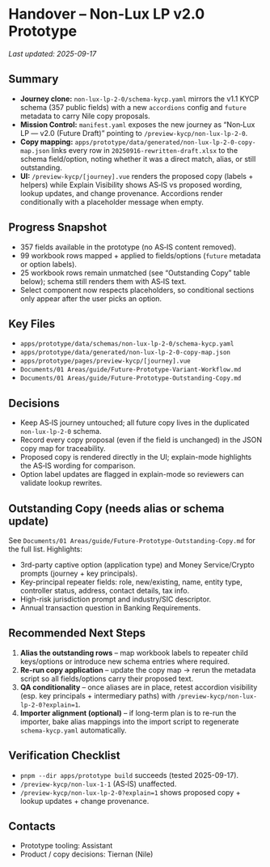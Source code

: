 # Handover – Non-Lux LP v2.0 Prototype

_Last updated: 2025-09-17_

## Summary
- **Journey clone:** `non-lux-lp-2-0/schema-kycp.yaml` mirrors the v1.1 KYCP schema (357 public fields) with a new `accordions` config and `future` metadata to carry Nile copy proposals.
- **Mission Control:** `manifest.yaml` exposes the new journey as “Non‑Lux LP — v2.0 (Future Draft)” pointing to `/preview-kycp/non-lux-lp-2-0`.
- **Copy mapping:** `apps/prototype/data/generated/non-lux-lp-2-0-copy-map.json` links every row in `20250916-rewritten-draft.xlsx` to the schema field/option, noting whether it was a direct match, alias, or still outstanding.
- **UI:** `/preview-kycp/[journey].vue` renders the proposed copy (labels + helpers) while Explain Visibility shows AS‑IS vs proposed wording, lookup updates, and change provenance. Accordions render conditionally with a placeholder message when empty.

## Progress Snapshot
- 357 fields available in the prototype (no AS‑IS content removed).
- 99 workbook rows mapped + applied to fields/options (`future` metadata or option labels).
- 25 workbook rows remain unmatched (see “Outstanding Copy” table below); schema still renders them with AS‑IS text.
- Select component now respects placeholders, so conditional sections only appear after the user picks an option.

## Key Files
- `apps/prototype/data/schemas/non-lux-lp-2-0/schema-kycp.yaml`
- `apps/prototype/data/generated/non-lux-lp-2-0-copy-map.json`
- `apps/prototype/pages/preview-kycp/[journey].vue`
- `Documents/01 Areas/guide/Future-Prototype-Variant-Workflow.md`
- `Documents/01 Areas/guide/Future-Prototype-Outstanding-Copy.md`

## Decisions
- Keep AS‑IS journey untouched; all future copy lives in the duplicated `non-lux-lp-2-0` schema.
- Record every copy proposal (even if the field is unchanged) in the JSON copy map for traceability.
- Proposed copy is rendered directly in the UI; explain-mode highlights the AS‑IS wording for comparison.
- Option label updates are flagged in explain-mode so reviewers can validate lookup rewrites.

## Outstanding Copy (needs alias or schema update)
See `Documents/01 Areas/guide/Future-Prototype-Outstanding-Copy.md` for the full list. Highlights:
- 3rd-party captive option (application type) and Money Service/Crypto prompts (journey + key principals).
- Key-principal repeater fields: role, new/existing, name, entity type, controller status, address, contact details, tax info.
- High-risk jurisdiction prompt and industry/SIC descriptor.
- Annual transaction question in Banking Requirements.

## Recommended Next Steps
1. **Alias the outstanding rows** – map workbook labels to repeater child keys/options or introduce new schema entries where required.
2. **Re-run copy application** – update the copy map → rerun the metadata script so all fields/options carry their proposed text.
3. **QA conditionality** – once aliases are in place, retest accordion visibility (esp. key principals + intermediary paths) with `/preview-kycp/non-lux-lp-2-0?explain=1`.
4. **Importer alignment (optional)** – if long-term plan is to re-run the importer, bake alias mappings into the import script to regenerate `schema-kycp.yaml` automatically.

## Verification Checklist
- `pnpm --dir apps/prototype build` succeeds (tested 2025-09-17).
- `/preview-kycp/non-lux-1-1` (AS‑IS) unaffected.
- `/preview-kycp/non-lux-lp-2-0?explain=1` shows proposed copy + lookup updates + change provenance.

## Contacts
- Prototype tooling: Assistant
- Product / copy decisions: Tiernan (Nile)

